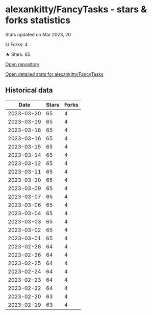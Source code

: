 # alexankitty/FancyTasks - stars & forks statistics

Stats updated on Mar 2023, 20

☋ Forks: 4

★ Stars: 65

[Open repository](https://github.com/alexankitty/FancyTasks)

[Open detailed stats for alexankitty/FancyTasks](https://reviewgithub.com/rep/alexankitty/FancyTasks)

## Historical data
| Date | Stars | Forks |
|------|-------|-------|
| 2023-03-20 | 65 | 4 | 
| 2023-03-19 | 65 | 4 | 
| 2023-03-18 | 65 | 4 | 
| 2023-03-16 | 65 | 4 | 
| 2023-03-15 | 65 | 4 | 
| 2023-03-14 | 65 | 4 | 
| 2023-03-12 | 65 | 4 | 
| 2023-03-11 | 65 | 4 | 
| 2023-03-10 | 65 | 4 | 
| 2023-03-09 | 65 | 4 | 
| 2023-03-07 | 65 | 4 | 
| 2023-03-06 | 65 | 4 | 
| 2023-03-04 | 65 | 4 | 
| 2023-03-03 | 65 | 4 | 
| 2023-03-02 | 65 | 4 | 
| 2023-03-01 | 65 | 4 | 
| 2023-02-28 | 64 | 4 | 
| 2023-02-26 | 64 | 4 | 
| 2023-02-25 | 64 | 4 | 
| 2023-02-24 | 64 | 4 | 
| 2023-02-23 | 64 | 4 | 
| 2023-02-22 | 64 | 4 | 
| 2023-02-20 | 63 | 4 | 
| 2023-02-19 | 63 | 4 | 

